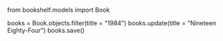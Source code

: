 from bookshelf.models import Book

books = Book.objects.filter(title = "1984")
books.update(title = "Nineteen Eighty-Four")
books.save()